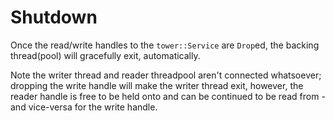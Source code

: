 # Shutdown
Once the read/write handles to the `tower::Service` are `Drop`ed, the backing thread(pool) will gracefully exit, automatically.

Note the writer thread and reader threadpool aren't connected whatsoever; dropping the write handle will make the writer thread exit, however, the reader handle is free to be held onto and can be continued to be read from - and vice-versa for the write handle.
